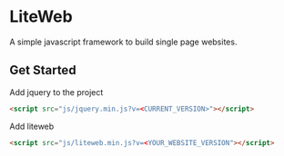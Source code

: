 # LiteWeb
A simple javascript framework to build single page websites.

## Get Started

Add jquery to the project
```html
<script src="js/jquery.min.js?v=<CURRENT_VERSION>"></script>
```
Add liteweb
``` html
<script src="js/liteweb.min.js?v=<YOUR_WEBSITE_VERSION"></script>
```
